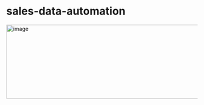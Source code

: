 # sales-data-automation
<img width="556" height="195" alt="image" src="https://github.com/user-attachments/assets/9881af26-d217-41ec-a289-53062972479f" />
